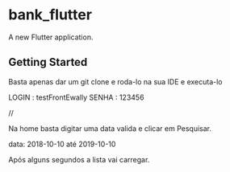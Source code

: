 # bank_flutter

A new Flutter application.

## Getting Started

Basta apenas dar um git clone e roda-lo na sua IDE e executa-lo 

LOGIN : testFrontEwally
SENHA : 123456

//

Na home basta digitar uma data valida e clicar em Pesquisar.

data: 2018-10-10 até 2019-10-10

Após alguns segundos a lista vai carregar.

